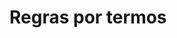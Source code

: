 # Regras por termos 

<!-- ## type -->
<!-- ## modified -->
<!-- ## language -->
<!-- ## license -->
<!-- ## rightsHolder -->
<!-- ## accessRights -->
<!-- ## bibliographicCitation -->
<!-- ## references -->
<!-- ## institutionID -->
<!-- ## collectionID -->
<!-- ## datasetID -->
<!-- ## institutionCode -->
<!-- ## collectionCode -->
<!-- ## datasetName -->
<!-- ## ownerInstitutionCode -->
<!-- ## basisOfRecord -->
<!-- ## informationWithheld -->
<!-- ## dataGeneralizations -->
<!-- ## dynamicProperties -->
<!-- ## occurrenceID -->
<!-- ## catalogNumber -->
<!-- ## recordNumber -->
<!-- ## recordedBy -->
<!-- ## recordedByID -->
<!-- ## individualCount -->
<!-- ## organismQuantity -->
<!-- ## organismQuantityType -->
<!-- ## sex -->
<!-- ## lifeStage -->
<!-- ## reproductiveCondition -->
<!-- ## caste -->
<!-- ## behavior -->
<!-- ## vitality -->
<!-- ## establishmentMeans -->
<!-- ## degreeOfEstablishment -->
<!-- ## pathway -->
<!-- ## georeferenceVerificationStatus -->
<!-- ## occurrenceStatus -->
<!-- ## associatedMedia -->
<!-- ## associatedOccurrences -->
<!-- ## associatedReferences -->
<!-- ## associatedTaxa -->
<!-- ## otherCatalogNumbers -->
<!-- ## occurrenceRemarks -->
<!-- ## organismID -->
<!-- ## organismName -->
<!-- ## organismScope -->
<!-- ## associatedOrganisms -->
<!-- ## previousIdentifications -->
<!-- ## organismRemarks -->
<!-- ## materialEntityID -->
<!-- ## preparations -->
<!-- ## disposition -->
<!-- ## verbatimLabel -->
<!-- ## associatedSequences -->
<!-- ## materialEntityRemarks -->
<!-- ## materialSampleID -->
<!-- ## eventID -->
<!-- ## parentEventID -->
<!-- ## eventType -->
<!-- ## fieldNumber -->
<!-- ## eventDate -->
<!-- ## eventTime -->
<!-- ## startDayOfYear -->
<!-- ## endDayOfYear -->
<!-- ## year -->
<!-- ## month -->
<!-- ## day -->
<!-- ## verbatimEventDate -->
<!-- ## habitat -->
<!-- ## samplingProtocol -->
<!-- ## sampleSizeValue -->
<!-- ## sampleSizeUnit -->
<!-- ## samplingEffort -->
<!-- ## fieldNotes -->
<!-- ## eventRemarks -->
<!-- ## locationID -->
<!-- ## higherGeographyID -->
<!-- ## higherGeography -->
<!-- ## continent -->
<!-- ## waterBody -->
<!-- ## islandGroup -->
<!-- ## island -->
<!-- ## country -->
<!-- ## countryCode -->
<!-- ## stateProvince -->
<!-- ## county -->
<!-- ## municipality -->
<!-- ## locality -->
<!-- ## verbatimLocality -->
<!-- ## minimumElevationInMeters -->
<!-- ## maximumElevationInMeters -->
<!-- ## verbatimElevation -->
<!-- ## verticalDatum -->
<!-- ## minimumDepthInMeters -->
<!-- ## maximumDepthInMeters -->
<!-- ## verbatimDepth -->
<!-- ## minimumDistanceAboveSurfaceInMeters -->
<!-- ## maximumDistanceAboveSurfaceInMeters -->
<!-- ## locationAccordingTo -->
<!-- ## locationRemarks -->
<!-- ## decimalLatitude -->
<!-- ## decimalLongitude -->
<!-- ## geodeticDatum -->
<!-- ## coordinateUncertaintyInMeters -->
<!-- ## coordinatePrecision -->
<!-- ## pointRadiusSpatialFit -->
<!-- ## verbatimCoordinates -->
<!-- ## verbatimLatitude -->
<!-- ## verbatimLongitude -->
<!-- ## verbatimCoordinateSystem -->
<!-- ## verbatimSRS -->
<!-- ## footprintWKT -->
<!-- ## footprintSRS -->
<!-- ## footprintSpatialFit -->
<!-- ## georeferencedBy -->
<!-- ## georeferencedDate -->
<!-- ## georeferenceProtocol -->
<!-- ## georeferenceSources -->
<!-- ## georeferenceRemarks -->
<!-- ## geologicalContextID -->
<!-- ## earliestEonOrLowestEonothem -->
<!-- ## latestEonOrHighestEonothem -->
<!-- ## earliestEraOrLowestErathem -->
<!-- ## latestEraOrHighestErathem -->
<!-- ## earliestPeriodOrLowestSystem -->
<!-- ## latestPeriodOrHighestSystem -->
<!-- ## earliestEpochOrLowestSeries -->
<!-- ## latestEpochOrHighestSeries -->
<!-- ## earliestAgeOrLowestStage -->
<!-- ## latestAgeOrHighestStage -->
<!-- ## lowestBiostratigraphicZone -->
<!-- ## highestBiostratigraphicZone -->
<!-- ## lithostratigraphicTerms -->
<!-- ## group -->
<!-- ## formation -->
<!-- ## member -->
<!-- ## bed -->
<!-- ## identificationID -->
<!-- ## verbatimIdentification -->
<!-- ## identificationQualifier -->
<!-- ## typeStatus -->
<!-- ## identifiedBy -->
<!-- ## identifiedByID -->
<!-- ## dateIdentified -->
<!-- ## identificationReferences -->
<!-- ## identificationVerificationStatus -->
<!-- ## identificationRemarks -->
<!-- ## taxonID -->
<!-- ## scientificNameID -->
<!-- ## acceptedNameUsageID -->
<!-- ## parentNameUsageID -->
<!-- ## originalNameUsageID -->
<!-- ## nameAccordingToID -->
<!-- ## namePublishedInID -->
<!-- ## taxonConceptID -->
<!-- ## scientificName -->
<!-- ## acceptedNameUsage -->
<!-- ## parentNameUsage -->
<!-- ## originalNameUsage -->
<!-- ## nameAccordingTo -->
<!-- ## namePublishedIn -->
<!-- ## namePublishedInYear -->
<!-- ## higherClassification -->
<!-- ## kingdom -->
<!-- ## phylum -->
<!-- ## class -->
<!-- ## order -->
<!-- ## superfamily -->
<!-- ## family -->
<!-- ## subfamily -->
<!-- ## tribe -->
<!-- ## subtribe -->
<!-- ## genus -->
<!-- ## genericName -->
<!-- ## subgenus -->
<!-- ## infragenericEpithet -->
<!-- ## specificEpithet -->
<!-- ## infraspecificEpithet -->
<!-- ## cultivarEpithet -->
<!-- ## taxonRank -->
<!-- ## verbatimTaxonRank -->
<!-- ## scientificNameAuthorship -->
<!-- ## vernacularName -->
<!-- ## nomenclaturalCode -->
<!-- ## taxonomicStatus -->
<!-- ## nomenclaturalStatus -->
<!-- ## taxonRemarks -->
<!-- ## measurementID -->
<!-- ## parentMeasurementID -->
<!-- ## measurementType -->
<!-- ## measurementValue -->
<!-- ## measurementAccuracy -->
<!-- ## measurementUnit -->
<!-- ## measurementDeterminedBy -->
<!-- ## measurementDeterminedDate -->
<!-- ## measurementMethod -->
<!-- ## measurementRemarks -->
<!-- ## resourceRelationshipID -->
<!-- ## resourceID -->
<!-- ## relationshipOfResourceID -->
<!-- ## relatedResourceID -->
<!-- ## relationshipOfResource -->
<!-- ## relationshipAccordingTo -->
<!-- ## relationshipEstablishedDate -->
<!-- ## relationshipRemarks -->

